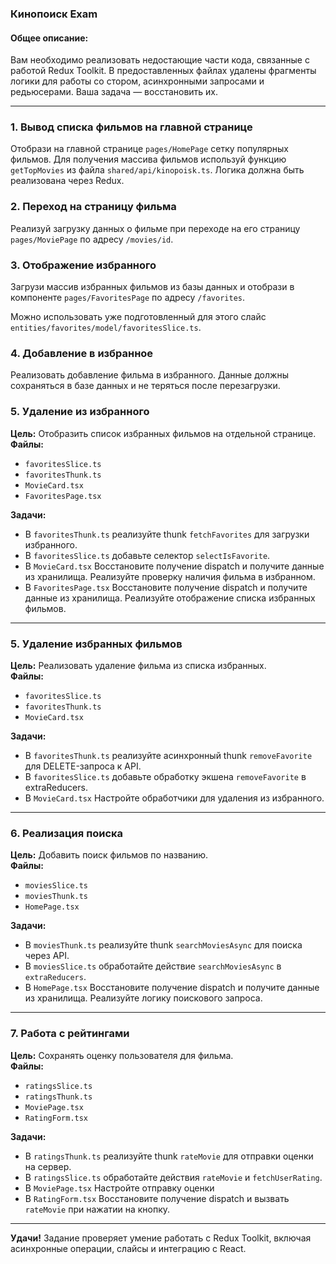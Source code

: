 ### Кинопоиск Exam

#### Общее описание:

Вам необходимо реализовать недостающие части кода, связанные с работой Redux Toolkit. В предоставленных файлах удалены фрагменты логики для работы со стором, асинхронными запросами и редьюсерами. Ваша задача — восстановить их.

---

### 1. Вывод списка фильмов на главной странице

Отобрази на главной странице `pages/HomePage` сетку популярных фильмов. Для получения массива фильмов используй функцию `getTopMovies` из файла `shared/api/kinopoisk.ts`. Логика должна быть реализована через Redux.

### 2. Переход на страницу фильма

Реализуй загрузку данных о фильме при переходе на его страницу `pages/MoviePage` по адресу `/movies/id`.

### 3. Отображение избранного

Загрузи массив избранных фильмов из базы данных и отобрази в компоненте `pages/FavoritesPage` по адресу `/favorites`.

Можно использовать уже подготовленный для этого слайс `entities/favorites/model/favoritesSlice.ts`.

### 4. Добавление в избранное

Реализовать добавление фильма в избранного. Данные должны сохраняться в базе данных и не теряться после перезагрузки.

### 5. Удаление из избранного

**Цель:** Отобразить список избранных фильмов на отдельной странице.  
**Файлы:**

- `favoritesSlice.ts`
- `favoritesThunk.ts`
- `MovieCard.tsx`
- `FavoritesPage.tsx`

**Задачи:**

- В `favoritesThunk.ts` реализуйте thunk `fetchFavorites` для загрузки избранного.
- В `favoritesSlice.ts` добавьте селектор `selectIsFavorite`.
- В `MovieCard.tsx` Восстановите получение dispatch и получите данные из хранилища. Реализуйте проверку наличия фильма в избранном.
- В `FavoritesPage.tsx` Восстановите получение dispatch и получите данные из хранилища. Реализуйте отображение списка избранных фильмов.

---

### 5. Удаление избранных фильмов

**Цель:** Реализовать удаление фильма из списка избранных.  
**Файлы:**

- `favoritesSlice.ts`
- `favoritesThunk.ts`
- `MovieCard.tsx`

**Задачи:**

- В `favoritesThunk.ts` реализуйте асинхронный thunk `removeFavorite` для DELETE-запроса к API.
- В `favoritesSlice.ts` добавьте обработку экшена `removeFavorite` в extraReducers.
- В `MovieCard.tsx` Настройте обработчики для удаления из избранного.

---

### 6. Реализация поиска

**Цель:** Добавить поиск фильмов по названию.  
**Файлы:**

- `moviesSlice.ts`
- `moviesThunk.ts`
- `HomePage.tsx`

**Задачи:**

- В `moviesThunk.ts` реализуйте thunk `searchMoviesAsync` для поиска через API.
- В `moviesSlice.ts` обработайте действие `searchMoviesAsync` в `extraReducers`.
- В `HomePage.tsx` Восстановите получение dispatch и получите данные из хранилища. Реализуйте логику поискового запроса.

---

### 7. Работа с рейтингами

**Цель:** Сохранять оценку пользователя для фильма.  
**Файлы:**

- `ratingsSlice.ts`
- `ratingsThunk.ts`
- `MoviePage.tsx`
- `RatingForm.tsx`

**Задачи:**

- В `ratingsThunk.ts` реализуйте thunk `rateMovie` для отправки оценки на сервер.
- В `ratingsSlice.ts` обработайте действия `rateMovie` и `fetchUserRating`.
- В `MoviePage.tsx` Настройте отправку оценки
- В `RatingForm.tsx` Восстановите получение dispatch и вызвать `rateMovie` при нажатии на кнопку.

---

**Удачи!** Задание проверяет умение работать с Redux Toolkit, включая асинхронные операции, слайсы и интеграцию с React.
